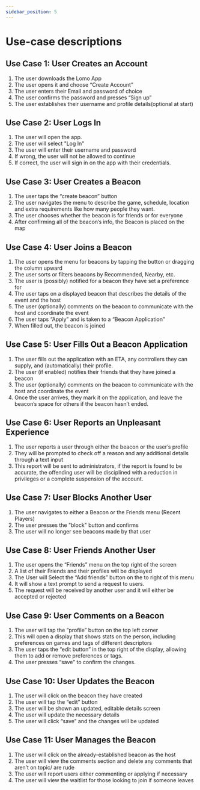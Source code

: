```yaml
---
sidebar_position: 5
---
```


# Use-case descriptions
## Use Case 1: User Creates an Account
1. The user downloads the Lomo App
2. The user opens it and choose “Create Account”
3. The user enters their Email and password of choice
4. The user confirms the password and presses “Sign up”
5. The user establishes their username and profile details(optional at start)

## Use Case 2: User Logs In
1. The user will open the app.
2. The user will select "Log In"
3. The user will enter their username and password
4. If wrong, the user will not be allowed to continue
5. If correct, the user will sign in on the app with their credentials.

## Use Case 3: User Creates a Beacon
1. The user taps the “create beacon” button
2. The user navigates the menu to describe the game, schedule, location and extra requirements like how many people they want.
3. The user chooses whether the beacon is for friends or for everyone
4. After confirming all of the beacon’s info, the Beacon is placed on the map


## Use Case 4: User Joins a Beacon
1. The user opens the menu for beacons by tapping the button or dragging the column upward
2. The user sorts or filters beacons by Recommended, Nearby, etc.
3. The user is (possibly) notified for a beacon they have set a preference for
4. The user taps on a displayed beacon that describes the details of the event and the host
5. The user (optionally) comments on the beacon to communicate with the host and coordinate the event
6. The user taps “Apply” and is taken to a “Beacon Application”
7. When filled out, the beacon is joined


## Use Case 5: User Fills Out a Beacon Application
1. The user fills out the application with an ETA, any controllers they can supply, and (automatically) their profile.
2. The user (if enabled) notifies their friends that they have joined a beacon
3. The user (optionally) comments on the beacon to communicate with the host and coordinate the event
4. Once the user arrives, they mark it on the application, and leave the beacon’s space for others if the beacon hasn’t ended.


## Use Case 6: User Reports an Unpleasant Experience
1. The user reports a user through either the beacon or the user’s profile
2. They will be prompted to check off a reason and any additional details through a text input
3. This report will be sent to administrators, if the report is found to be accurate, the offending user will be disciplined with a reduction in privileges or a complete suspension of the account.

## Use Case 7: User Blocks Another User
1. The user navigates to either a Beacon or the Friends menu (Recent Players)
2. The user presses the "block" button and confirms
3. The user will no longer see beacons made by that user

## Use Case 8: User Friends Another User
1. The user opens the “Friends” menu on the top right of the screen  
2. A list of their Friends and their profiles will be displayed
3. The User will Select the “Add friends” button on the to right of this menu
4. It will show a text prompt to send a request to users.
5. The request will be received by another user and it will either be accepted or rejected


## Use Case 9: User Comments on a Beacon
1. The user will tap the “profile” button on the top left corner
2. This will open a display that shows stats on the person, including preferences on games and tags of different descriptors
3. The user taps the “edit button” in the top right of the display, allowing them to add or remove preferences or tags.
4. The user presses “save” to confirm the changes.


## Use Case 10: User Updates the Beacon
1. The user will click on the beacon they have created
2. The user will tap the “edit” button
3. The user will be shown an updated, editable details screen
4. The user will update the necessary details
5. The user will click “save” and the changes will be updated


## Use Case 11: User Manages the Beacon
1. The user will click on the already-established beacon as the host
2. The user will view the comments section and delete any comments that aren’t on topic/ are rude
3. The user will report users either commenting or applying if necessary
4. The user will view the waitlist for those looking to join if someone leaves


